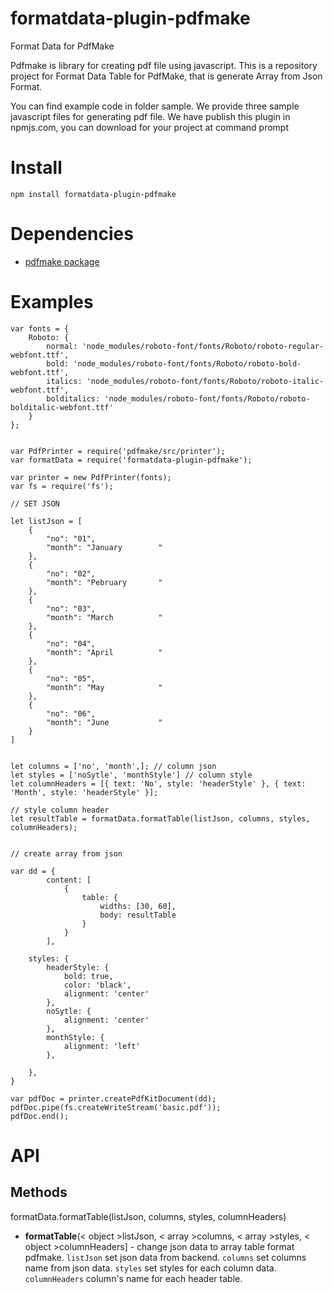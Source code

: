 # formatdata-plugin-pdfmake
Format Data for PdfMake

Pdfmake is library for creating pdf file using javascript. This is a repository project for Format Data Table for PdfMake, that is 
generate Array from Json Format.

You can find example code in folder sample. We provide three sample javascript files for generating pdf file.
We have publish this plugin in npmjs.com, you can download for your project at command prompt


Install
=======
`npm install formatdata-plugin-pdfmake `


Dependencies
============

* [pdfmake package](https://www.npmjs.com/package/pdfmake)


Examples
========
    var fonts = {
		Roboto: {
			normal: 'node_modules/roboto-font/fonts/Roboto/roboto-regular-webfont.ttf',
			bold: 'node_modules/roboto-font/fonts/Roboto/roboto-bold-webfont.ttf',
			italics: 'node_modules/roboto-font/fonts/Roboto/roboto-italic-webfont.ttf',
			bolditalics: 'node_modules/roboto-font/fonts/Roboto/roboto-bolditalic-webfont.ttf'
		}
    };


    var PdfPrinter = require('pdfmake/src/printer');
    var formatData = require('formatdata-plugin-pdfmake');

    var printer = new PdfPrinter(fonts);
    var fs = require('fs');

    // SET JSON

	let listJson = [
		{
			"no": "01",
			"month": "January        "
		},
		{
			"no": "02",
			"month": "Pebruary       "
		},
		{
			"no": "03",
			"month": "March          "
		},
		{
			"no": "04",
			"month": "April          "
		},
		{
			"no": "05",
			"month": "May            "
		},
		{
			"no": "06",
			"month": "June           "
		}
	]


	let columns = ['no', 'month',]; // column json
	let styles = ['noSytle', 'monthStyle'] // column style
	let columnHeaders = [{ text: 'No', style: 'headerStyle' }, { text: 'Month', style: 'headerStyle' }]; 

	// style column header
	let resultTable = formatData.formatTable(listJson, columns, styles, columnHeaders); 


	// create array from json

    var dd = {
            content: [
                {
                    table: {
                        widths: [30, 60],
                        body: resultTable
                    }
                }
            ],

        styles: {
            headerStyle: {
                bold: true,
                color: 'black',
                alignment: 'center'
            },
            noSytle: {
                alignment: 'center'
            },
            monthStyle: {
                alignment: 'left'
            },
            
        },
	}

	var pdfDoc = printer.createPdfKitDocument(dd);
	pdfDoc.pipe(fs.createWriteStream('basic.pdf'));
	pdfDoc.end();





API
===

Methods
-------


formatData.formatTable(listJson, columns, styles, columnHeaders)
* **formatTable**(< object >listJson, < array >columns, < array >styles, < object >columnHeaders] - change json data to array table format pdfmake. `listJson` set json data from backend. `columns` set columns name from json data. `styles` set styles for each column data. `columnHeaders` column's name for each header table.


